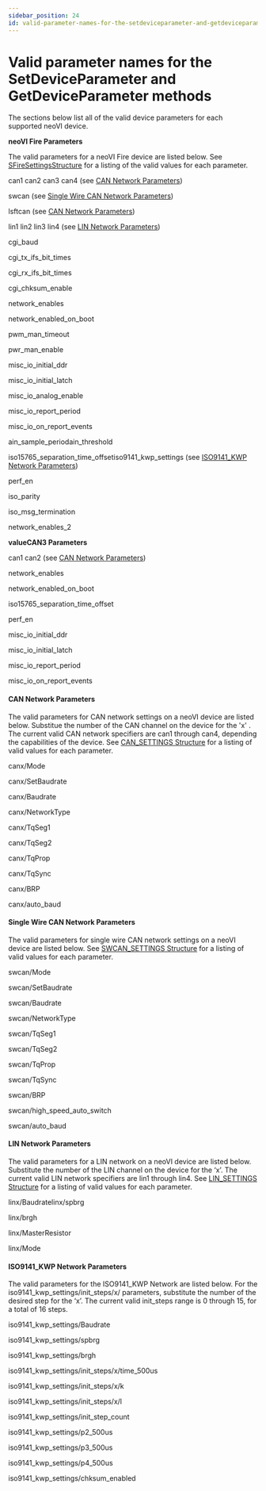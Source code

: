 ```yaml
---
sidebar_position: 24
id: valid-parameter-names-for-the-setdeviceparameter-and-getdeviceparameter-methods
---
```


# Valid parameter names for the SetDeviceParameter and GetDeviceParameter methods

The sections below list all of the valid device parameters for each supported neoVI device.

**neoVI Fire Parameters**

The valid parameters for a neoVI Fire device are listed below. See [SFireSettingsStructure](sfiresettings-structure) for a listing of the valid values for each parameter.

can1 can2 can3 can4 (see [CAN Network Parameters](valid-parameter-names-for-the-setdeviceparameter-and-getdeviceparameter-methods#can-network-parameters))

swcan (see [Single Wire CAN Network Parameters](valid-parameter-names-for-the-setdeviceparameter-and-getdeviceparameter-methods#single-wire-can-network-parameters))

lsftcan (see [CAN Network Parameters](valid-parameter-names-for-the-setdeviceparameter-and-getdeviceparameter-methods#can-network-parameters))

lin1 lin2 lin3 lin4 (see [LIN Network Parameters](valid-parameter-names-for-the-setdeviceparameter-and-getdeviceparameter-methods#lin-network-parameters))

cgi\_baud

cgi\_tx\_ifs\_bit\_times

cgi\_rx\_ifs\_bit\_times

cgi\_chksum\_enable

network\_enables

network\_enabled\_on\_boot

pwm\_man\_timeout

pwr\_man\_enable

misc\_io\_initial\_ddr

misc\_io\_initial\_latch

misc\_io\_analog\_enable

misc\_io\_report\_period

misc\_io\_on\_report\_events

ain\_sample\_periodain\_threshold

iso15765\_separation\_time\_offsetiso9141\_kwp\_settings (see [ISO9141\_KWP Network Parameters](valid-parameter-names-for-the-setdeviceparameter-and-getdeviceparameter-methods#iso9141\_kwp-network-parameters))

perf\_en

iso\_parity

iso\_msg\_termination

network\_enables\_2

**valueCAN3 Parameters**

can1 can2 (see [CAN Network Parameters](valid-parameter-names-for-the-setdeviceparameter-and-getdeviceparameter-methods#can-network-parameters))

network\_enables

network\_enabled\_on\_boot

iso15765\_separation\_time\_offset

perf\_en

misc\_io\_initial\_ddr

misc\_io\_initial\_latch

misc\_io\_report\_period

misc\_io\_on\_report\_events

#### **CAN Network Parameters**

The valid parameters for CAN network settings on a neoVI device are listed below. Substitue the number of the CAN channel on the device for the 'x' . The current valid CAN network specifiers are can1 through can4, depending the capabilities of the device. See [CAN\_SETTINGS Structure](sub-setting-structures-overview-intrepidcs-api/can_settings-structure) for a listing of valid values for each parameter.

canx/Mode

canx/SetBaudrate

canx/Baudrate

canx/NetworkType

canx/TqSeg1

canx/TqSeg2

canx/TqProp

canx/TqSync

canx/BRP

canx/auto\_baud

#### **Single Wire CAN Network Parameters**

The valid parameters for single wire CAN network settings on a neoVI device are listed below. See [SWCAN_SETTINGS Structure](sub-setting-structures-overview-intrepidcs-api/swcan_settings-structure) for a listing of valid values for each parameter.

swcan/Mode

swcan/SetBaudrate

swcan/Baudrate

swcan/NetworkType

swcan/TqSeg1

swcan/TqSeg2

swcan/TqProp

swcan/TqSync

swcan/BRP

swcan/high\_speed\_auto\_switch

swcan/auto\_baud

#### **LIN Network Parameters**

The valid parameters for a LIN network on a neoVI device are listed below. Substitute the number of the LIN channel on the device for the ‘x’. The current valid LIN network specifiers are lin1 through lin4. See [LIN_SETTINGS Structure](sub-setting-structures-overview-intrepidcs-api/lin_settings-structure) for a listing of valid values for each parameter.

linx/Baudratelinx/spbrg

linx/brgh

linx/MasterResistor

linx/Mode

#### **ISO9141_KWP Network Parameters**

The valid parameters for the ISO9141\_KWP Network are listed below. For the iso9141\_kwp\_settings/init\_steps/x/ parameters, substitute the number of the desired step for the ‘x’. The current valid init\_steps range is 0 through 15, for a total of 16 steps.

iso9141\_kwp\_settings/Baudrate

iso9141\_kwp\_settings/spbrg

iso9141\_kwp\_settings/brgh

iso9141\_kwp\_settings/init\_steps/x/time\_500us

iso9141\_kwp\_settings/init\_steps/x/k

iso9141\_kwp\_settings/init\_steps/x/l

iso9141\_kwp\_settings/init\_step\_count

iso9141\_kwp\_settings/p2\_500us

iso9141\_kwp\_settings/p3\_500us

iso9141\_kwp\_settings/p4\_500us

iso9141\_kwp\_settings/chksum\_enabled
